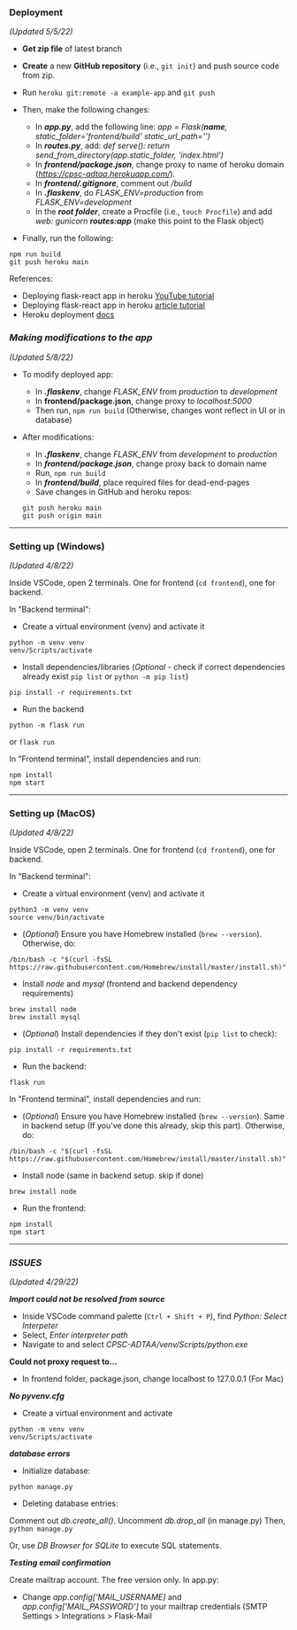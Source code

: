 ###  **Deployment** 
*(Updated 5/5/22)*

- **Get zip file** of latest branch
- **Create** a new **GitHub repository** (i.e., ```git init```) and push source code from zip.
- Run ```heroku git:remote -a example-app``` and ```git push```
- Then, make the following changes:
  - In ***app.py***, add the following line: *app = Flask(__name__, static_folder='frontend/build' static_url_path='')*
  - In ***routes.py***, add: *def serve(): return send_from_directory(app.static_folder, 'index.html')*
  - In ***frontend/package.json***, change proxy to name of heroku domain (*https://cpsc-adtaa.herokuapp.com/*).
  - In ***frontend/.gitignore***, comment out */build* 
  - In ***.flaskenv***, do *FLASK_ENV=production* from *FLASK_ENV=development*
  - In the ***root folder***, create a Procfile (i.e., ```touch Procfile```) and add *web: gunicorn* ***routes:app*** (make this point to the Flask object)

- Finally, run the following:
```
npm run build
git push heroku main
```

References:
- Deploying flask-react app in heroku [YouTube tutorial](https://youtu.be/h96KP3JMX7Q?t=784)
- Deploying flask-react app in heroku [article tutorial](https://towardsdatascience.com/build-deploy-a-react-flask-app-47a89a5d17d9)
- Heroku deployment [docs](https://devcenter.heroku.com/articles/git) 

### ***Making modifications to the app*** 
*(Updated 5/8/22)*

- To modify deployed app:
  - In ***.flaskenv***, change *FLASK_ENV* from *production* to *development*
  - In **frontend/package.json**, change proxy to *localhost:5000*
  - Then run, ```npm run build``` (Otherwise, changes wont reflect in UI or in database)

- After modifications:
  - In ***.flaskenv***, change *FLASK_ENV* from *development* to *production*
  - In ***frontend/package.json***, change proxy back to domain name
  - Run, ```npm run build```
  - In ***frontend/build***, place required files for dead-end-pages 
  - Save changes in GitHub and heroku repos:
  
  ```
  git push heroku main
  git push origin main
  ```
------------------------------------------
### **Setting up (Windows)**
*(Updated 4/8/22)*

Inside VSCode, open 2 terminals. One for frontend (```cd frontend```), one for backend.

In "Backend terminal":
- Create a virtual environment (venv) and activate it
```
python -m venv venv
venv/Scripts/activate
```
- Install dependencies/libraries (*Optional* - check if correct dependencies already exist ```pip list``` or ```python -m pip list```)
```
pip install -r requirements.txt
```

- Run the backend

``` 
python -m flask run 
``` 
or 
``` flask run ```

In "Frontend terminal", install dependencies and run:
```
npm install
npm start
```

------------------------------------------
### **Setting up (MacOS)** 
*(Updated 4/8/22)*

Inside VSCode, open 2 terminals. One for frontend (```cd frontend```), one for backend.

In "Backend terminal":
- Create a virtual environment (venv) and activate it
```
python3 -m venv venv
source venv/bin/activate
```

- (*Optional*) Ensure you have Homebrew installed (```brew --version```). Otherwise, do:

```
/bin/bash -c "$(curl -fsSL https://raw.githubusercontent.com/Homebrew/install/master/install.sh)"
```

- Install *node* and *mysql* (frontend and backend dependency requirements)
```
brew install node
brew install mysql
```



- (*Optional*) Install dependencies if they don't exist (```pip list``` to check):
``` 
pip install -r requirements.txt 
```

- Run the backend: 

```
flask run
```


In "Frontend terminal", install dependencies and run:

- (*Optional*) Ensure you have Homebrew installed (```brew --version```). Same in backend setup (If you've done this already, skip this part). Otherwise, do:

```
/bin/bash -c "$(curl -fsSL https://raw.githubusercontent.com/Homebrew/install/master/install.sh)"
```

- Install node (same in backend setup. skip if done)

```
brew install node
```

- Run the frontend:
```
npm install
npm start
```

------------------------------------------
### ***ISSUES*** 
*(Updated 4/29/22)*

***Import could not be resolved from source***
- Inside VSCode command palette (```Ctrl + Shift + P```), find *Python: Select Interpeter*
- Select, *Enter interpreter path*
- Navigate to and select *CPSC-ADTAA/venv/Scripts/python.exe*

**Could not proxy request to...**
- In frontend folder, package.json, change localhost to 127.0.0.1 (For Mac)


***No pyvenv.cfg***
- Create a virtual environment and activate
``` 
python -m venv venv
venv/Scripts/activate
```

***database errors***

- Initialize database: 

```python manage.py```

- Deleting database entries:

Comment out *db.create_all()*. Uncomment *db.drop_all* (in manage.py)
Then, ```python manage.py```

Or, use *DB Browser for SQLite* to execute SQL statements.



***Testing email confirmation***

Create mailtrap account. The free version only.
In app.py:
- Change *app.config['MAIL_USERNAME]* and *app.config['MAIL_PASSWORD']* to your mailtrap credentials (SMTP Settings > Integrations > Flask-Mail
